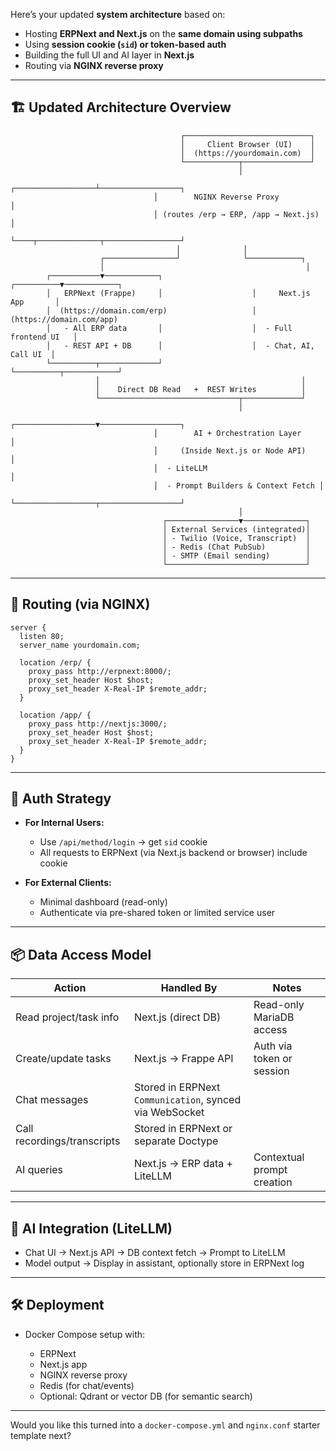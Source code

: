 Here’s your updated **system architecture** based on:

- Hosting **ERPNext and Next.js** on the **same domain using subpaths**
- Using **session cookie (`sid`) or token-based auth**
- Building the full UI and AI layer in **Next.js**
- Routing via **NGINX reverse proxy**

---

## 🏗️ Updated Architecture Overview

```plaintext
                                      ┌────────────────────────────┐
                                      │     Client Browser (UI)    │
                                      │  (https://yourdomain.com)  │
                                      └────────────┬───────────────┘
                                                   │
                                ┌──────────────────┴──────────────────┐
                                │        NGINX Reverse Proxy          │
                                │ (routes /erp → ERP, /app → Next.js) │
                                └────┬──────────────┬─────────────────┘
                                     │              │
                    ┌────────────────┘              └────────────┐
                    │                                             │
        ┌───────────▼────────────┐                    ┌──────────▼────────────┐
        │   ERPNext (Frappe)     │                    │     Next.js App       │
        │  (https://domain.com/erp)                   │  (https://domain.com/app)
        │   - All ERP data       │                    │  - Full frontend UI   │
        │   - REST API + DB      │                    │  - Chat, AI, Call UI  │
        └──────────┬─────────────┘                    └──────────┬────────────┘
                   │                                             │
                   │    Direct DB Read   +  REST Writes          │
                   └───────────────────────────────┬─────────────┘
                                                   │
                                ┌──────────────────▼──────────────────┐
                                │        AI + Orchestration Layer     │
                                │     (Inside Next.js or Node API)    │
                                │  - LiteLLM                          │
                                │  - Prompt Builders & Context Fetch │
                                └──────────────────┬──────────────────┘
                                                   │
                                  ┌────────────────▼──────────────┐
                                  │ External Services (integrated)│
                                  │ - Twilio (Voice, Transcript)  │
                                  │ - Redis (Chat PubSub)         │
                                  │ - SMTP (Email sending)        │
                                  └───────────────────────────────┘
```

---

## 🔁 Routing (via NGINX)

```nginx
server {
  listen 80;
  server_name yourdomain.com;

  location /erp/ {
    proxy_pass http://erpnext:8000/;
    proxy_set_header Host $host;
    proxy_set_header X-Real-IP $remote_addr;
  }

  location /app/ {
    proxy_pass http://nextjs:3000/;
    proxy_set_header Host $host;
    proxy_set_header X-Real-IP $remote_addr;
  }
}
```

---

## 🔐 Auth Strategy

- **For Internal Users:**

  - Use `/api/method/login` → get `sid` cookie
  - All requests to ERPNext (via Next.js backend or browser) include cookie

- **For External Clients:**

  - Minimal dashboard (read-only)
  - Authenticate via pre-shared token or limited service user

---

## 📦 Data Access Model

| Action                      | Handled By                                              | Notes                      |
| --------------------------- | ------------------------------------------------------- | -------------------------- |
| Read project/task info      | Next.js (direct DB)                                     | Read-only MariaDB access   |
| Create/update tasks         | Next.js → Frappe API                                    | Auth via token or session  |
| Chat messages               | Stored in ERPNext `Communication`, synced via WebSocket |                            |
| Call recordings/transcripts | Stored in ERPNext or separate Doctype                   |                            |
| AI queries                  | Next.js → ERP data + LiteLLM                            | Contextual prompt creation |

---

## 🧠 AI Integration (LiteLLM)

- Chat UI → Next.js API → DB context fetch → Prompt to LiteLLM
- Model output → Display in assistant, optionally store in ERPNext log

---

## 🛠 Deployment

- Docker Compose setup with:

  - ERPNext
  - Next.js app
  - NGINX reverse proxy
  - Redis (for chat/events)
  - Optional: Qdrant or vector DB (for semantic search)

---

Would you like this turned into a `docker-compose.yml` and `nginx.conf` starter template next?
